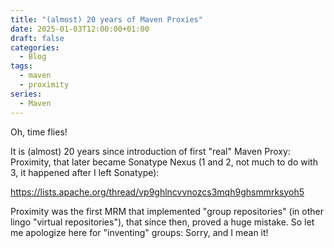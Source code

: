 ```yaml
---
title: "(almost) 20 years of Maven Proxies"
date: 2025-01-03T12:00:00+01:00
draft: false
categories:
  - Blog
tags:
  - maven
  - proximity
series:
  - Maven
---
```


Oh, time flies!

It is (almost) 20 years since introduction of first "real" Maven Proxy: Proximity, that later became
Sonatype Nexus (1 and 2, not much to do with 3, it happened after I left Sonatype):

https://lists.apache.org/thread/vp9ghlncvvnozcs3mqh9ghsmmrksyoh5

Proximity was the first MRM that implemented "group repositories" (in other lingo "virtual repositories"), that
since then, proved a huge mistake. So let me apologize here for "inventing" groups: Sorry, and I mean it!
